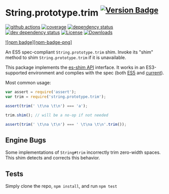 # String.prototype.trim <sup>[![Version Badge][npm-version-svg]][package-url]</sup>

[![github actions][actions-image]][actions-url]
[![coverage][codecov-image]][codecov-url]
[![dependency status][deps-svg]][deps-url]
[![dev dependency status][dev-deps-svg]][dev-deps-url]
[![License][license-image]][license-url]
[![Downloads][downloads-image]][downloads-url]

[![npm badge][npm-badge-png]][package-url]

An ES5 spec-compliant `String.prototype.trim` shim. Invoke its "shim" method to shim `String.prototype.trim` if it is unavailable.

This package implements the [es-shim API](https://github.com/es-shims/api) interface. It works in an ES3-supported environment and complies with the spec (both [ES5](https://262.ecma-international.org/5.1/#sec-15.5.4.20) and [current](https://tc39.es/ecma262/#sec-string.prototype.trim)).

Most common usage:

```js
var assert = require('assert');
var trim = require('string.prototype.trim');

assert(trim(' \t\na \t\n') === 'a');

trim.shim(); // will be a no-op if not needed

assert(trim(' \t\na \t\n') === ' \t\na \t\n'.trim());
```

## Engine Bugs

Some implementations of `String#trim` incorrectly trim zero-width spaces. This shim detects and corrects this behavior.

## Tests

Simply clone the repo, `npm install`, and run `npm test`

[package-url]: https://npmjs.com/package/string.prototype.trim
[npm-version-svg]: https://versionbadg.es/es-shims/String.prototype.trim.svg
[deps-svg]: https://david-dm.org/es-shims/String.prototype.trim.svg
[deps-url]: https://david-dm.org/es-shims/String.prototype.trim
[dev-deps-svg]: https://david-dm.org/es-shims/String.prototype.trim/dev-status.svg
[dev-deps-url]: https://david-dm.org/es-shims/String.prototype.trim#info=devDependencies
[license-image]: https://img.shields.io/npm/l/string.prototype.trim.svg
[license-url]: LICENSE
[downloads-image]: https://img.shields.io/npm/dm/string.prototype.trim.svg
[downloads-url]: https://npm-stat.com/charts.html?package=string.prototype.trim
[codecov-image]: https://codecov.io/gh/es-shims/String.prototype.trim/branch/main/graphs/badge.svg
[codecov-url]: https://app.codecov.io/gh/es-shims/String.prototype.trim/
[actions-image]: https://img.shields.io/endpoint?url=https://github-actions-badge-u3jn4tfpocch.runkit.sh/es-shims/String.prototype.trim
[actions-url]: https://github.com/es-shims/String.prototype.trim/actions
